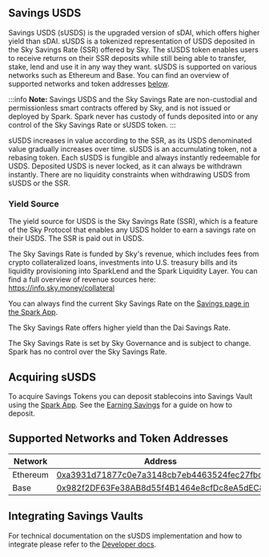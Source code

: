 ## Savings USDS

Savings USDS (sUSDS) is the upgraded version of sDAI, which offers higher yield than sDAI. sUSDS is a tokenized representation of USDS deposited in the Sky Savings Rate (SSR) offered by Sky. The sUSDS token enables users to receive returns on their SSR deposits while still being able to transfer, stake, lend and use it in any way they want. sUSDS is supported on various networks such as Ethereum and Base. You can find an overview of supported networks and token addresses [below](#supported-networks-and-token-addresses).

:::info
**Note:** Savings USDS and the Sky Savings Rate are non-custodial and permissionless smart contracts offered by Sky, and is not issued or deployed by Spark. Spark never has custody of funds deposited into or any control of the Sky Savings Rate or sUSDS token.
:::

sUSDS increases in value according to the SSR, as its USDS denominated value gradually increases over time. sUSDS is an accumulating token, not a rebasing token. Each sUSDS is fungible and always instantly redeemable for USDS. Deposited USDS is never locked, as it can always be withdrawn instantly. There are no liquidity constraints when withdrawing USDS from sUSDS or the SSR.

### Yield Source

The yield source for USDS is the Sky Savings Rate (SSR), which is a feature of the Sky Protocol that enables any USDS holder to earn a savings rate on their USDS. The SSR is paid out in USDS.

The Sky Savings Rate is funded by Sky's revenue, which includes fees from crypto collateralized loans, investments into U.S. treasury bills and its liquidity provisioning into SparkLend and the Spark Liquidity Layer. You can find a full overview of revenue sources here: https://info.sky.money/collateral

You can always find the current Sky Savings Rate on the [Savings page in the Spark App](http://app.spark.fi/).

The Sky Savings Rate offers higher yield than the Dai Savings Rate.

The Sky Savings Rate is set by Sky Governance and is subject to change. Spark has no control over the Sky Savings Rate.

## Acquiring sUSDS

To acquire Savings Tokens you can deposit stablecoins into Savings Vault using the [Spark App](https://app.spark.fi/).
See the [Earning Savings](/user-guides/earning-savings/) for a guide on how to deposit.


## Supported Networks and Token Addresses

| Network  | Address                                                                                                                    |
| -------- | -------------------------------------------------------------------------------------------------------------------------- |
| Ethereum | [0xa3931d71877c0e7a3148cb7eb4463524fec27fbd](https://etherscan.io/address/0xa3931d71877c0e7a3148cb7eb4463524fec27fbd)      |
| Base     | [0x982f2DF63Fe38AB8d55f4B1464e8cfDc8eA5dEC8](https://basescan.org/address/0x982f2DF63Fe38AB8d55f4B1464e8cfDc8eA5dEC8#code) |

## Integrating Savings Vaults

For technical documentation on the sUSDS implementation and how to integrate please refer to the [Developer docs](/dev/savings/susds-token).